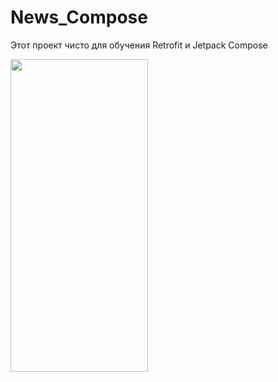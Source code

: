 # News_Compose
Этот проект чисто для обучения Retrofit и Jetpack Compose

<img width = "220px" height="500px" style="pointer-events: none;" src="https://user-images.githubusercontent.com/99334334/217295878-74f79950-eba2-4253-bd01-3700e7271699.jpg">
